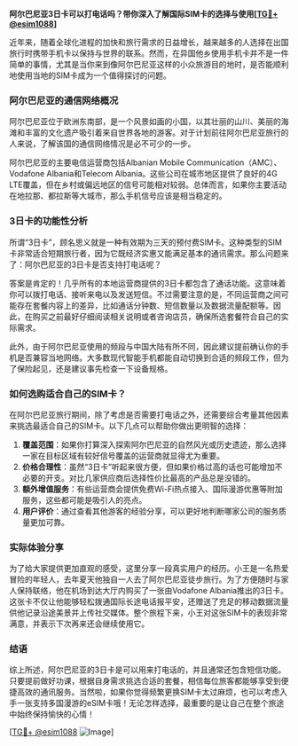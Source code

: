 **阿尔巴尼亚3日卡可以打电话吗？带你深入了解国际SIM卡的选择与使用[[TG💪+ @esim1088](https://t.me/s/esim1088)]**

近年来，随着全球化进程的加快和旅行需求的日益增长，越来越多的人选择在出国旅行时携带手机卡以保持与世界的联系。然而，在异国他乡使用手机卡并不是一件简单的事情，尤其是当你来到像阿尔巴尼亚这样的小众旅游目的地时，是否能顺利地使用当地的SIM卡成为一个值得探讨的问题。

### 阿尔巴尼亚的通信网络概况

阿尔巴尼亚位于欧洲东南部，是一个风景如画的小国，以其壮丽的山川、美丽的海滩和丰富的文化遗产吸引着来自世界各地的游客。对于计划前往阿尔巴尼亚旅行的人来说，了解该国的通信网络情况是必不可少的一步。

阿尔巴尼亚的主要电信运营商包括Albanian Mobile Communication（AMC）、Vodafone Albania和Telecom Albania。这些公司在城市地区提供了良好的4G LTE覆盖，但在乡村或偏远地区的信号可能相对较弱。总体而言，如果你主要活动在地拉那、都拉斯等大城市，那么手机信号应该是相当稳定的。

### 3日卡的功能性分析

所谓“3日卡”，顾名思义就是一种有效期为三天的预付费SIM卡。这种类型的SIM卡非常适合短期旅行者，因为它既经济实惠又能满足基本的通讯需求。那么问题来了：阿尔巴尼亚的3日卡是否支持打电话呢？

答案是肯定的！几乎所有的本地运营商提供的3日卡都包含了通话功能。这意味着你可以拨打电话、接听来电以及发送短信。不过需要注意的是，不同运营商之间可能存在套餐内容上的差异，比如通话分钟数、短信数量以及数据流量配额等。因此，在购买之前最好仔细阅读相关说明或者咨询店员，确保所选套餐符合自己的实际需求。

此外，由于阿尔巴尼亚使用的频段与中国大陆有所不同，因此建议提前确认你的手机是否兼容当地网络。大多数现代智能手机都能自动切换到合适的频段工作，但为了保险起见，还是建议事先检查一下设备规格。

### 如何选购适合自己的SIM卡？

在阿尔巴尼亚旅行期间，除了考虑是否需要打电话之外，还需要综合考量其他因素来挑选最适合自己的SIM卡。以下几点可以帮助你做出更明智的选择：

1. **覆盖范围**：如果你打算深入探索阿尔巴尼亚的自然风光或历史遗迹，那么选择一家在目标区域有较好信号覆盖的运营商就显得尤为重要。
2. **价格合理性**：虽然“3日卡”听起来很方便，但如果价格过高的话也可能增加不必要的开支。对比几家供应商后选择性价比最高的产品总是没错的。
3. **额外增值服务**：有些运营商会提供免费Wi-Fi热点接入、国际漫游优惠等附加服务，这些都可能是吸引人的亮点。
4. **用户评价**：通过查看其他游客的经验分享，可以更好地判断哪家公司的服务质量更加可靠。

### 实际体验分享

为了给大家提供更加直观的感受，这里分享一段真实用户的经历。小王是一名热爱冒险的年轻人，去年夏天他独自一人去了阿尔巴尼亚徒步旅行。为了方便随时与家人保持联络，他在机场到达大厅内购买了一张由Vodafone Albania推出的3日卡。这张卡不仅让他能够轻松拨通国际长途电话报平安，还赠送了充足的移动数据流量供他记录沿途美景并上传社交媒体。整个旅程下来，小王对这张SIM卡的表现非常满意，并表示下次再来还会继续使用它。

### 结语

综上所述，阿尔巴尼亚的3日卡是可以用来打电话的，并且通常还包含短信功能。只要提前做好功课，根据自身需求挑选合适的套餐，相信每位旅客都能够享受到便捷高效的通讯服务。当然啦，如果你觉得频繁更换SIM卡太过麻烦，也可以考虑入手一张支持多国漫游的eSIM卡哦！无论怎样选择，最重要的是让自己在整个旅途中始终保持愉快的心情！

[[TG💪+ @esim1088](https://t.me/s/esim1088) ![Image](https://i.postimg.cc/4NQfJmqS/Snipaste-2025-05-13-00-14-12.png)]